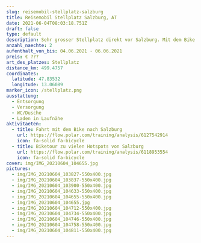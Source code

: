 ```yaml
---
slug: reisemobil-stellplatz-salzburg
title: Reisemobil Stellplatz Salzburg, AT
date: 2021-06-04T08:03:18.751Z
draft: false
type: default
description: Sehr grosser Stellplatz direkt vor Salzburg. Mit dem Bike ca. 10min bis in die Altstadt. Busstation direkt vor dem Stellplatz mit direkter Anbindung in die Altstadt von Salzburg
anzahl_naechte: 2
aufenthalt_von_bis: 04.06.2021 - 06.06.2021
preis: € ???
art_des_platzes: Stellplatz
distance_km: 499.4757
coordinates:
  latitude: 47.83532
  longitude: 13.06089
marker_icon: /stellplatz.png
ausstattung:
  - Entsorgung
  - Versorgung
  - WC/Dusche
  - Laden in Laufnähe
aktivitaeten:
  - title: Fahrt mit dem Bike nach Salzburg
    url: https://flow.polar.com/training/analysis/6127542914
    icon: fa-solid fa-bicycle
  - title: Biketour zu vielen Hotspots von Salzburg
    url: https://flow.polar.com/training/analysis/6118953554
    icon: fa-solid fa-bicycle
cover: img/IMG_20210604_104655.jpg
pictures:
  - img/IMG_20210604_103827-550x400.jpg
  - img/IMG_20210604_103837-550x400.jpg
  - img/IMG_20210604_103900-550x400.jpg
  - img/IMG_20210604_104633-550x400.jpg
  - img/IMG_20210604_104655-550x400.jpg
  - img/IMG_20210604_104655.jpg
  - img/IMG_20210604_104712-550x400.jpg
  - img/IMG_20210604_104734-550x400.jpg
  - img/IMG_20210604_104746-550x400.jpg
  - img/IMG_20210604_104758-550x400.jpg
  - img/IMG_20210604_104811-550x400.jpg
---
```

